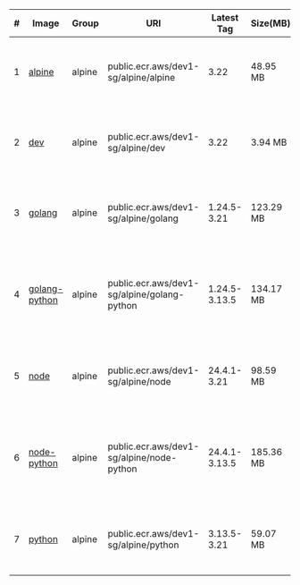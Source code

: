 |#|Image|Group|URI|Latest Tag|Size(MB)|SHA256|Source|Last Push|
|---|---|---|---|---|---|---|---|---|
|1|[alpine](https://gallery.ecr.aws/dev1-sg/alpine/alpine)|alpine|public.ecr.aws/dev1-sg/alpine/alpine|3.22|48.95 MB|sha256:45acb507808e284c66cd0a9f105e4fc1000295c978a685655bedac6dd9d56b8a|[https://github.com/dev1-sg/docker-alpine-images/tree/main/src/alpine](https://github.com/dev1-sg/docker-alpine-images/tree/main/src/alpine)|2025-07-19T16:06:36+08:00|
|2|[dev](https://gallery.ecr.aws/dev1-sg/alpine/dev)|alpine|public.ecr.aws/dev1-sg/alpine/dev|3.22|3.94 MB|sha256:596abf94d94408509f9f21bc922406ce0aa33277dcea4e63fd20baf34b9d615a|[https://github.com/dev1-sg/docker-alpine-images/tree/main/src/dev](https://github.com/dev1-sg/docker-alpine-images/tree/main/src/dev)|2025-07-19T16:06:24+08:00|
|3|[golang](https://gallery.ecr.aws/dev1-sg/alpine/golang)|alpine|public.ecr.aws/dev1-sg/alpine/golang|1.24.5-3.21|123.29 MB|sha256:63a599fd87ba7845bd37b792ed5137c753ca32796a0e6e15481edc70e505a53c|[https://github.com/dev1-sg/docker-alpine-images/tree/main/src/golang](https://github.com/dev1-sg/docker-alpine-images/tree/main/src/golang)|2025-07-19T16:07:00+08:00|
|4|[golang-python](https://gallery.ecr.aws/dev1-sg/alpine/golang-python)|alpine|public.ecr.aws/dev1-sg/alpine/golang-python|1.24.5-3.13.5|134.17 MB|sha256:b230bac7f4088602e17da36b24ee77aa1ca8763ba419795dc766c834b6535cca|[https://github.com/dev1-sg/docker-alpine-images/tree/main/src/golang-python](https://github.com/dev1-sg/docker-alpine-images/tree/main/src/golang-python)|2025-07-19T06:35:30+08:00|
|5|[node](https://gallery.ecr.aws/dev1-sg/alpine/node)|alpine|public.ecr.aws/dev1-sg/alpine/node|24.4.1-3.21|98.59 MB|sha256:b30c426500c1d494876868cfaf7122289b7dc5ec28dc2c4c82218b28ce3779ae|[https://github.com/dev1-sg/docker-alpine-images/tree/main/src/node](https://github.com/dev1-sg/docker-alpine-images/tree/main/src/node)|2025-07-19T16:06:37+08:00|
|6|[node-python](https://gallery.ecr.aws/dev1-sg/alpine/node-python)|alpine|public.ecr.aws/dev1-sg/alpine/node-python|24.4.1-3.13.5|185.36 MB|sha256:f3744c1d3fc0fb9246385f8228b76be3103122a5ff5668652a93953ef6d507a8|[https://github.com/dev1-sg/docker-alpine-images/tree/main/src/node-python](https://github.com/dev1-sg/docker-alpine-images/tree/main/src/node-python)|2025-07-19T06:35:32+08:00|
|7|[python](https://gallery.ecr.aws/dev1-sg/alpine/python)|alpine|public.ecr.aws/dev1-sg/alpine/python|3.13.5-3.21|59.07 MB|sha256:c3d3c30e496c1462c2e49750b97069147c59c5c1ddaee55db885863e826bf209|[https://github.com/dev1-sg/docker-alpine-images/tree/main/src/python](https://github.com/dev1-sg/docker-alpine-images/tree/main/src/python)|2025-07-19T16:06:40+08:00|

